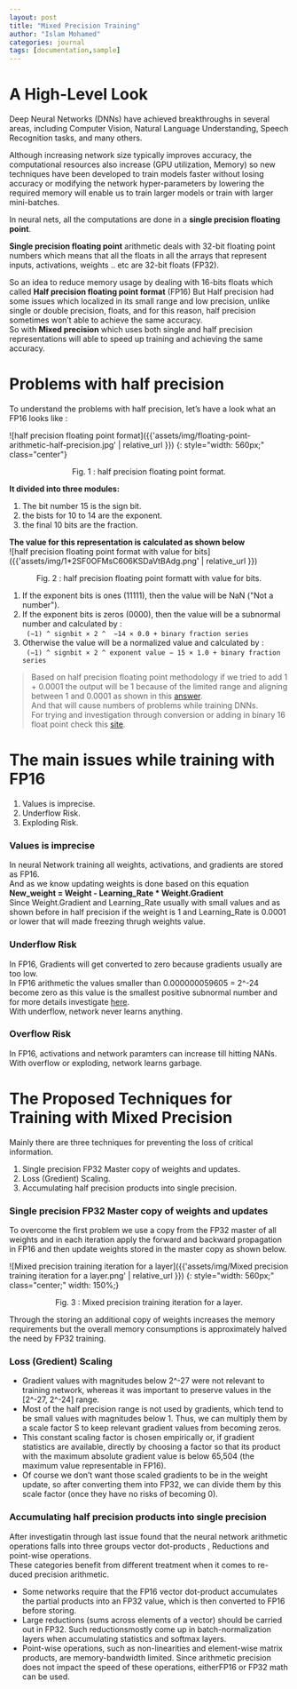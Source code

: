 ```yaml
---
layout: post
title: "Mixed Precision Training"
author: "Islam Mohamed"
categories: journal
tags: [documentation,sample]
---
```


# A High-Level Look

Deep Neural Networks (DNNs) have achieved breakthroughs in several areas, including Computer Vision, Natural Language Understanding, Speech Recognition tasks, and many others.  
  
Although increasing network size typically improves accuracy, the computational resources also increase (GPU utilization, Memory) so new techniques have been developed to train models faster without losing accuracy or modifying the network hyper-parameters by lowering the required memory will enable us to train larger models or train with larger mini-batches.  
  
In neural nets, all the computations are done in a **single precision floating point**.  
  
**Single precision floating point** arithmetic deals with 32-bit floating point numbers which means that all the floats in all the arrays that represent inputs, activations, weights .. etc are 32-bit floats (FP32).  
  
So an idea to reduce memory usage by dealing with 16-bits floats which called **Half precision floating point format** (FP16) But Half precision had some issues which localized in its small range and low precision, unlike single or double precision, floats, and for this reason, half precision sometimes won’t able to achieve the same accuracy.  
So with **Mixed precision** which uses both single and half precision representations will able to speed up training and achieving the same accuracy.  

# Problems with half precision  
To understand the problems with half precision, let’s have a look what an FP16 looks like :   

![half precision floating point format]({{'assets/img/floating-point-arithmetic-half-precision.jpg' | relative_url }}) 
{: style="width: 560px;" class="center"}
<p align="center"> Fig. 1 : half precision floating point format. </p>


**It divided into three modules:**
1. The bit number 15 is the sign bit.
2. the bists for 10 to 14  are the exponent.
3. the final 10 bits are the fraction.


**The value for this representation is calculated as shown below**  
![half precision floating point format  with value for bits]({{'assets/img/1*2SF0OFMsC606KSDaVtBAdg.png' | relative_url }}) 
<p align="center"> Fig. 2 : half precision floating point formatt with value for bits. </p>

1. If the exponent bits is ones (11111), then the value will be NaN ("Not a number").  
2. If the exponent bits is zeros (0000), then the value will be a subnormal number and calculated by :  
                    ```  (−1) ^ signbit × 2 ^  −14 × 0.0 + binary fraction series ```  
3. Otherwise the value will be a normalized value and calculated by :  
                    ```  (−1) ^ signbit × 2 ^ exponent value − 15 × 1.0 + binary fraction series ```  

> Based on half precision floating point methodology if we tried to add 1 + 0.0001 the output will be 1 because of the limited range and aligning between 1 and 0.0001 as shown in this [answer](https://cs.stackexchange.com/questions/63642/how-to-add-two-numbers-in-iee754-half-precision-format).  
> And that will cause numbers of problems while training DNNs.  
> For trying and investigation through conversion or adding in binary 16 float point check this [site](http://weitz.de/ieee/).

# The main issues while training with FP16
1. Values is imprecise.
2. Underflow Risk.
3. Exploding Risk.

### Values is imprecise
In neural Network training all weights, activations, and gradients are stored as FP16.  
And as we know updating weights is done based on this equation   
**New_weight = Weight - Learning_Rate * Weight.Gradient**  
Since Weight.Gradient and Learning_Rate usually with small values and as shown before in half precision if the weight is 1 and Learning_Rate is 0.0001 or lower that will made freezing thrugh weights value.  

### Underflow Risk
In FP16, Gradients will get converted to zero because gradients usually are too low.   
In FP16 arithmetic the values smaller than 0.000000059605 = 2^-24 become zero as this value is the smallest positive subnormal number and for more details investigate [here](https://en.wikipedia.org/wiki/Half-precision_floating-point_format).   
With underflow, network never learns anything.  

### Overflow Risk
In FP16, activations and network paramters can increase till hitting NANs.   
With overflow or exploding, network learns garbage.  

# The Proposed Techniques for Training with Mixed Precision  
Mainly there are three techniques for preventing the loss of critical information.  
1. Single precision FP32 Master copy of weights and updates.  
2. Loss (Gredient) Scaling.  
3. Accumulating half precision products into single precision.  

### Single precision FP32 Master copy of weights and updates
To overcome the first problem we use a copy from the FP32 master of all weights and in each iteration apply the forward and backward propagation in FP16 and then update weights stored in the master copy as shown below.  

![Mixed precision training iteration for a layer]({{'assets/img/Mixed precision training iteration for a layer.png' | relative_url }}) 
{: style="width: 560px;" class="center;" width: 150%;}
<p align="center"> Fig. 3 : Mixed precision training iteration for a layer.   </p>
Through the storing an additional copy of weights increases the memory requirements but the overall memory consumptions is approximately halved the need by FP32 training.  

### Loss (Gredient) Scaling
* Gradient values with magnitudes below 2^-27 were not relevant to training network, whereas it was important to preserve values in the [2^-27, 2^-24] range.  
* Most of the half precision range is not used by gradients, which tend to be small values with magnitudes below 1. Thus, we can multiply them by a scale factor S to keep relevant gradient values from becoming zeros.  
* This constant scaling factor is chosen empirically or, if gradient statistics are available, directly by choosing a factor so that its product with the maximum absolute gradient value is below 65,504 (the maximum value representable in FP16).  
* Of course we don’t want those scaled gradients to be in the weight update, so after converting them into FP32, we can divide them by this scale factor (once they have no risks of becoming 0).   


### Accumulating half precision products into single precision
After investigatin through last issue found that the neural network arithmetic operations falls into three groups vector dot-products , Reductions and point-wise operations.  
These categories benefit from different treatment when it comes to re-duced precision arithmetic.  
* Some networks require that the FP16 vector dot-product accumulates the partial products into an FP32 value, which is then converted to FP16 before storing.  
* Large reductions (sums across elements of a vector) should be carried out in FP32. Such reductionsmostly  come  up  in  batch-normalization  layers  when  accumulating  statistics  and  softmax  layers.  
* Point-wise  operations,  such  as  non-linearities  and  element-wise  matrix  products,  are  memory-bandwidth limited. Since arithmetic precision does not impact the speed of these operations, eitherFP16 or FP32 math can be used.  




